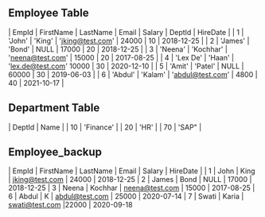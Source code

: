 ## Employee Table

| EmpId | FirstName | LastName | Email | Salary | DeptId | HireDate |
| 1 | 'John' | 'King' | 'jking@test.com' | 24000 | 10 | 2018-12-25 |
| 2 | 'James' | 'Bond' | NULL | 17000 | 20 | 2018-12-25 |
| 3 | 'Neena' | 'Kochhar' | 'neena@test.com' | 15000 | 20 | 2017-08-25 |
| 4 | 'Lex De' | 'Haan' | 'lex.de@test.com' 10000 | 30 | 2020-12-10 |
| 5 | 'Amit' | 'Patel' | NULL | 60000 | 30 | 2019-06-03 |
| 6 | 'Abdul' | 'Kalam' | 'abdul@test.com' | 4800 | 40 | 2021-10-17 |

## Department Table

| DeptId | Name |
| 10 | 'Finance' |
| 20 | 'HR' |
| 70 | 'SAP" |

## Employee_backup

| EmpId | FirstName | LastName | Email | Salary | HireDate |
| 1 | John | King | jking@test.com | 24000 | 2018-12-25
| 2 | James | Bond | NULL | 17000 | 2018-12-25
| 3 | Neena | Kochhar | neena@test.com | 15000 | 2017-08-25
| 6 | Abdul | K | abdul@test.com | 25000 | 2020-07-14
| 7 | Swati | Karia | swati@test.com |22000 | 2020-09-18

